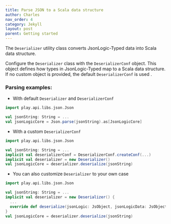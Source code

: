 ```yaml
---
title: Parse JSON to a Scala data structure
author: Charles
nav_order: 4
category: Jekyll
layout: post
parent: Getting started
---
```


The `Deserializer` utility class converts JsonLogic-Typed data
into Scala data structure.

Configure the `Deserializer` class with the `DeserializerConf` object.
This object defines how types in JsonLogic-Typed map to a Scala data structure.
If no custom object is provided, the default `DeserializerConf` is used .

### Parsing examples:

* With default `Deserializer` and `DeserializerConf`

```scala
import play.api.libs.json.Json

val jsonString: String = ...
val jsonLogicCore = Json.parse(jsonString).as[JsonLogicCore]
```

* With a custom `DeserializerConf`

```scala
import play.api.libs.json.Json

val jsonString: String = ...
implicit val deserializerConf = DeserializerConf.createConf(...)
implicit val deserializer = new Deserializer()
val jsonLogicCore = deserializer.deserialize(jsonString)
```

* You can also customize `Deserializer` to your own case

```scala
import play.api.libs.json.Json

val jsonString: String = ...
implicit val deserializer = new Deserializer() {
  ...
  override def deserialize(jsonLogic: JsObject, jsonLogicData: JsObject): JsonLogicCore = {...}
}
val jsonLogicCore = deserializer.deserialize(jsonString)
```
